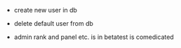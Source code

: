 * create new user in db

* delete default user from db

* admin rank and panel etc. is in betatest is comedicated
